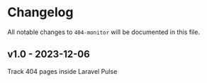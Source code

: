 # Changelog

All notable changes to `404-monitor` will be documented in this file.

## v1.0 - 2023-12-06

Track 404 pages inside Laravel Pulse
